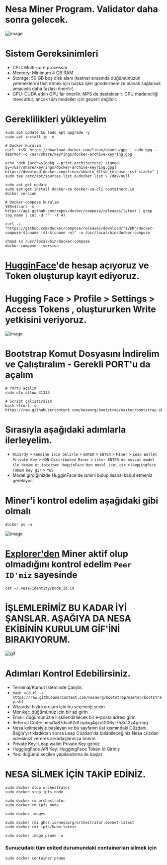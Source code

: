 # Nesa Miner Program. Validator daha sonra gelecek.
![image](https://github.com/user-attachments/assets/f562e1f3-e6fc-40e1-9166-25b24ea753cf)

# Sistem Gereksinimleri
- CPU: Multi-core processor
- Memory: Minimum 4 GB RAM
- Storage: 50 GB boş disk alanı (testnet sırasında düğümünüzün yeteneklerini test etmek için başka işler göndermemize olanak sağlamak amacıyla daha fazlası önerilir)
- GPU: CUDA etkin GPU'lar önerilir. MPS de desteklenir. CPU madenciliği mevcuttur, ancak tüm modeller için geçerli değildir.

# Gereklilikleri yükleyelim
```console
sudo apt update && sudo apt upgrade -y
sudo apt install jq -y
```
```console
# Docker kuralım
curl -fsSL https://download.docker.com/linux/ubuntu/gpg | sudo gpg --dearmor -o /usr/share/keyrings/docker-archive-keyring.gpg

echo "deb [arch=$(dpkg --print-architecture) signed-by=/usr/share/keyrings/docker-archive-keyring.gpg] https://download.docker.com/linux/ubuntu $(lsb_release -cs) stable" | sudo tee /etc/apt/sources.list.d/docker.list > /dev/null

sudo apt-get update
sudo apt-get install docker-ce docker-ce-cli containerd.io
docker version

# Docker-compose kuralım
VER=$(curl -s https://api.github.com/repos/docker/compose/releases/latest | grep tag_name | cut -d '"' -f 4)

curl -L "https://github.com/docker/compose/releases/download/"$VER"/docker-compose-$(uname -s)-$(uname -m)" -o /usr/local/bin/docker-compose

chmod +x /usr/local/bin/docker-compose
docker-compose --version
```
# [HugginFace](https://huggingface.co/)'de hesap açıyoruz ve Token oluşturup kayıt ediyoruz.
# Hugging Face > Profile > Settings > Access Tokens , oluştururken Write yetkisini veriyoruz.
![image](https://github.com/user-attachments/assets/339bcbba-083b-4a89-b869-2505095197f3)

# Bootstrap Komut Dosyasını İndirelim ve Çalıştıralım - Gerekli PORT'u da açalım
```console
# Portu açalım
sudo ufw allow 31333

# Script çalıştıralım
bash <(curl -s https://raw.githubusercontent.com/nesaorg/bootstrap/master/bootstrap.sh)
```
# Sırasıyla aşağıdaki adımlarla ilerleyelim.
- `Wizardy` > `Kendine isim belirle` > `ENTER` > `ENTER` > `Miner` > `Leap Wallet Private Key` > `NON-Distributed Miner` > `ister ENTER de mevcut model ile devam et istersen HugginFace'den model ismi gir` > `Huggingface TOKEN key gir` > `YES`
- Model girdiğinizde HugginFace'de ismini bulup lisansı kabul etmeniz gerekiyor.

# Miner'i kontrol edelim aşağıdaki gibi olmalı
```console
docker ps -a
```
![image](https://github.com/user-attachments/assets/4f665208-6bd9-4d9e-8b63-f21526e35953)

# [Explorer'den](https://node.nesa.ai/) Miner aktif olup olmadığını kontrol edelim `Peer ID'miz` sayesinde
```console
cat ~/.nesa/identity/node_id.id
```

# İŞLEMLERİMİZ BU KADAR İYİ ŞANSLAR. AŞAĞIYA DA NESA EKİBİNİN KURULUM GİF'İNİ BIRAKIYORUM.
![gif](https://raw.githubusercontent.com/nesaorg/bootstrap/master/images/bootstrap.gif)


# Adımları Kontrol Edebilirsiniz.
- Terminal/Komut İsteminde Çalıştır:
- `bash <(curl -s https://raw.githubusercontent.com/nesaorg/bootstrap/master/bootstrap.sh)`
- Wizardy: hızlı kurulum için bu seçeneği seçin
- Moniker: düğümünüz için bir ad girin
- Email: düğümünüzle ilişkilendirilecek bir e-posta adresi girin
- Referral Code: nesa1a87dva92dfzqdxg4gzut006yr7h3ct3z4grnqq
- Nesa kelimesiyle başlayan ve bu sayfanın üst kısmındaki Cüzdanı Bağla'yı tıkladıktan sonra Leap Cüzdan'da bulabileceğiniz Nesa cüzdan adresinizi vererek arkadaşlarınıza önerin.
- Private Key: Leap wallet Private Key giriniz
- HuggingFace API Key: HuggingFace Token Id Giriniz
- Yes: düğümü seçilen yapılandırma ile başlat

# NESA SİLMEK İÇİN TAKİP EDİNİZ.
```console
sudo docker stop orchestrator
sudo docker stop ipfs_node
```
```console
sudo docker rm orchestrator
sudo docker rm ipfs_node
```
```console
sudo docker images
```
```console
sudo docker rmi ghcr.io/nesaorg/orchestrator:devnet-latest
sudo docker rmi ipfs/kubo:latest
```
```console
sudo docker image prune -a
```
### Sunucudaki tüm exited durumundaki containerları silmek için
```console
sudo docker container prune
```
